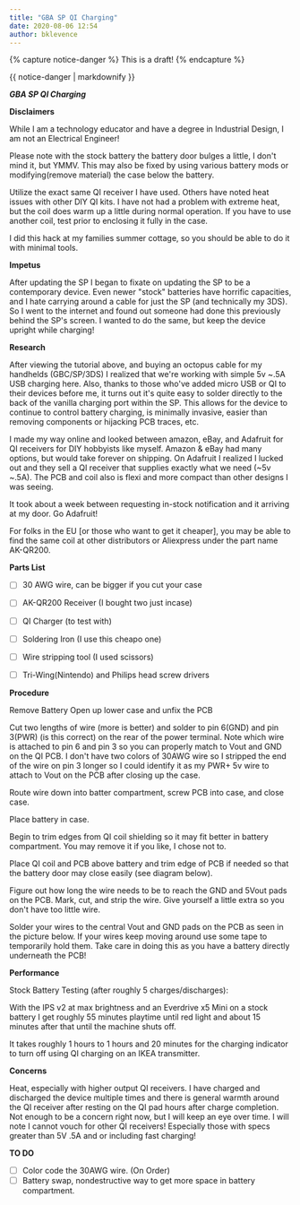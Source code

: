 ```yaml
---
title: "GBA SP QI Charging"
date: 2020-08-06 12:54
author: bklevence
---
```


{% capture notice-danger %}
This is a draft!
{% endcapture %}
<div class="notice">{{ notice-danger | markdownify }}</div>

***GBA SP QI Charging***

**Disclaimers**

While I am a technology educator and have a degree in Industrial Design, I am not an Electrical Engineer!

Please note with the stock battery the battery door bulges a little, I don't mind it, but YMMV. This may also be fixed by using various battery mods or modifying(remove material) the case below the battery.

Utilize the exact same QI receiver I have used. Others have noted heat issues with other DIY QI kits. I have not had a problem with extreme heat, but the coil does warm up a little during normal operation. If you have to use another coil, test prior to enclosing it fully in the case.

I did this hack at my families summer cottage, so you should be able to do it with minimal tools.

**Impetus**

After updating the SP I began to fixate on updating the SP to be a contemporary device. Even newer "stock" batteries have horrific capacities, and I hate carrying around a cable for just the SP (and technically my 3DS). So I went to the internet and found out someone had done this previously behind the SP's screen. I wanted to do the same, but keep the device upright while charging!

**Research**

After viewing the tutorial above, and buying an octopus cable for my handhelds (GBC/SP/3DS) I realized that we're working with simple 5v ~.5A USB charging here. Also, thanks to those who've added micro USB or QI to their devices before me, it turns out it's quite easy to solder directly to the back of the vanilla charging port within the SP. This allows for the device to continue to control battery charging, is minimally invasive, easier than removing components or hijacking PCB traces, etc.

I made my way online and looked between amazon, eBay, and Adafruit for QI receivers for DIY hobbyists like myself. Amazon & eBay had many options, but would take forever on shipping. On Adafruit I realized I lucked out and they sell a QI receiver that supplies exactly what we need (~5v ~.5A). The PCB and coil also is flexi and more compact than other designs I was seeing.

It took about a week between requesting in-stock notification and it arriving at my door. Go Adafruit!

For folks in the EU [or those who want to get it cheaper], you may be able to find the same coil at other distributors or Aliexpress under the part name AK-QR200.


**Parts List**

- [ ] 30 AWG wire, can be bigger if you cut your case
- [ ] AK-QR200 Receiver (I bought two just incase)
- [ ] QI Charger (to test with)
- [ ] Soldering Iron (I use this cheapo one)
- [ ] Wire stripping tool (I used scissors)
- [ ] Tri-Wing(Nintendo) and Philips head screw drivers


**Procedure**

Remove Battery
Open up lower case and unfix the PCB

Cut two lengths of wire (more is better) and solder to pin 6(GND) and pin 3(PWR) (is this correct) on the rear of the power terminal. Note which wire is attached to pin 6 and pin 3 so you can properly match to Vout and GND on the QI PCB. I don't have two colors of 30AWG wire so I stripped the end of the wire on pin 3 longer so I could identify it as my PWR+ 5v wire to attach to Vout on the PCB after closing up the case.

Route wire down into batter compartment, screw PCB into case, and close case.

Place battery in case.

Begin to trim edges from QI coil shielding so it may fit better in battery compartment. You may remove it if you like, I chose not to.

Place QI coil and PCB above battery and trim edge of PCB if needed so that the battery door may close easily (see diagram below).

Figure out how long the wire needs to be to reach the GND and 5Vout pads on the PCB. Mark, cut, and strip the wire. Give yourself a little extra so you don't have too little wire.

Solder your wires to the central Vout and GND pads on the PCB as seen in the picture below. If your wires keep moving around use some tape to temporarily hold them. Take care in doing this as you have a battery directly underneath the PCB!

**Performance**

Stock Battery Testing (after roughly 5 charges/discharges):

With the IPS v2 at max brightness and an Everdrive x5 Mini on a stock battery I get roughly 55 minutes playtime until red light and about 15 minutes after that until the machine shuts off.

It takes roughly 1 hours to 1 hours and 20 minutes for the charging indicator to turn off using QI charging on an IKEA transmitter.

**Concerns**

Heat, especially with higher output QI receivers. I have charged and discharged the device multiple times and there is general warmth around the QI receiver after resting on the QI pad hours after charge completion. Not enough to be a concern right now, but I will keep an eye over time. I will note I cannot vouch for other QI receivers! Especially those with specs greater than 5V .5A and or including fast charging!

**TO DO**  
- [ ] Color code the 30AWG wire. (On Order)
- [ ] Battery swap, nondestructive way to get more space in battery compartment.
